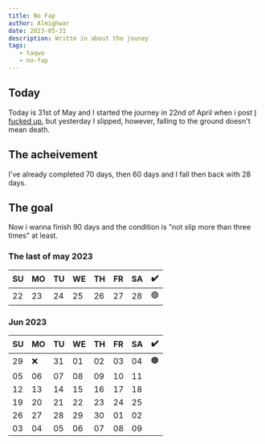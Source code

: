 ```yaml
---
title: No Fap
author: Almighwar
date: 2023-05-31
description: Writte in about the jouney 
tags:
   - taqwa
   - no-fap
---
```


## Today

Today is 31st of May and  I started the journey in 22nd of April when i post [I fucked up](/i/fucked/up), but yesterday I slipped, however, falling to the ground doesn't mean death.

## The acheivement 

I've already completed 70 days, then 60 days and I fall then back with 28 days. 

## The goal

Now i wanna finish 90 days and the condition is "not slip more than three times" at least.


   
### The last of may 2023
<div id="header" align="center" style="text-align: center;">
   
|SU|MO|TU|WE|TH|FR|SA|:heavy_check_mark:|
|-|-|-|-|-|-|-|-|
|22|23|24|25|26|27|28|:green_circle:|
   
</div>

### Jun 2023
<div id="header" align="center" style="text-align: center;">
   
|SU|MO|TU|WE|TH|FR|SA|:heavy_check_mark:|
|-|-|-|-|-|-|-|-|
|29|:x:|31|01|02|03|04|:orange_circle:|
|05|06|07|08|09|10|11||
|12|13|14|15|16|17|18||
|19|20|21|22|23|24|25||
|26|27|28|29|30|01|02||
|03|04|05|06|07|08|09||
</div>
